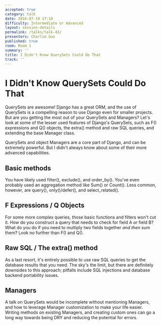 ```yaml
---
accepted: true
category: talk
date: 2016-07-19 17:10
difficulty: Intermediate or Advanced
layout: session-details
permalink: /talks/talk-43/
presenters: Charlie Guo
published: true
room: Room 1
summary: ''
title: I Didn't Know QuerySets Could Do That
track: ''
---
```


# I Didn't Know QuerySets Could Do That

QuerySets are awesome! Django has a great ORM, and the use of QuerySets is a
compelling reason to use Django even for smaller projects. But are you getting
the most out of your QuerySets and Managers? Let's look at some of the lesser
used features of Django's QuerySets, such as F() expressions and Q() objects,
the extra() method and raw SQL queries, and extending the base Manager class.

QuerySets and object Managers are a core part of Django, and can be extremely
powerful. But I didn't always know about some of their more advanced
capabilities.

## Basic methods

You have likely used filter(), exclude(), and order_by(). You've even probably
used an aggregation method like Sum() or Count(). Less common, however, are
query(), only()/defer(), and select_related().

## F Expressions / Q Objects

For some more complex queries, those basic functions and filters won't cut it.
How do you construct a query that needs to check for field A _or_ field B?
What do you do if you need to multiply two fields together _and then_ sum
them? Look no further than F() and Q().

## Raw SQL / The extra() method

As a last resort, it's entirely possible to use raw SQL queries to get the
database results that you need. The sky's the limit, but there are definitely
downsides to this approach; pitfalls include SQL injections and database
backend portability issues.

## Managers

A talk on QuerySets would be incomplete without mentioning Managers, and how
to leverage Manager customization to make your life easier. Writing methods on
existing Managers, and creating custom ones can go a long way towards being
DRY and reducing the potential for errors.
